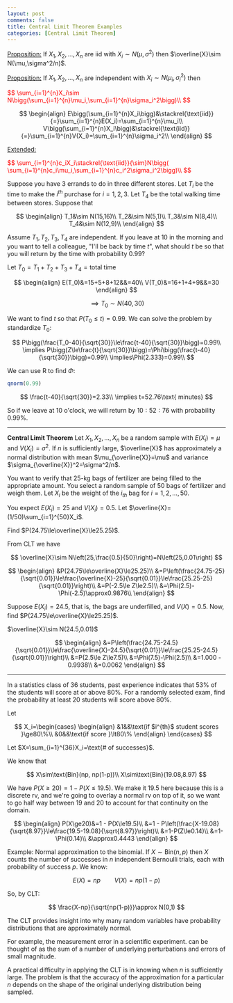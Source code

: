 ```yaml
---
layout: post
comments: false
title: Central Limit Theorem Examples
categories: [Central Limit Theorem]
---
```


<u>Proposition:</u> If $X_1,X_2,...,X_n$ are iid with $X_i\sim N(\mu,\sigma^2)$ then $\overline{X}\sim N(\mu,\sigma^2/n)$.

<u>Proposition:</u> If $X_1,X_2,...,X_n$ are independent with $X_i\sim N(\mu_i,\sigma_i^2)$ then

<font color='red'>
$$
  \sum_{i=1}^{n}X_i\sim N\bigg(\sum_{i=1}^{n}\mu_i,\sum_{i=1}^{n}\sigma_i^2\bigg)\\
$$
</font>

$$
  \begin{align}
    E\bigg(\sum_{i=1}^{n}X_i\bigg)&\stackrel{\text{iid}}{=}\sum_{i=1}^{n}E(X_i)=\sum_{i=1}^{n}\mu_i\\
    V\bigg(\sum_{i=1}^{n}X_i\bigg)&\stackrel{\text{iid}}{=}\sum_{i=1}^{n}V(X_i)=\sum_{i=1}^{n}\sigma_i^2\\
  \end{align}
$$

<u>Extended:</u> 

<font color='red'>
$$
  \sum_{i=1}^{n}c_iX_i\stackrel{\text{iid}}{\sim}N\bigg( \sum_{i=1}^{n}c_i\mu_i,\sum_{i=1}^{n}c_i^2\sigma_i^2\bigg)\\
$$
</font>

Suppose you have 3 errands to do in three different stores. Let $T_i$ be the time to make the $i^{th}$ purchase for $i=1,2,3$. Let $T_4$ be the total walking time between stores. Suppose that

$$
  \begin{align}
    T_1&\sim N(15,16)\\
    T_2&\sim N(5,1)\\
    T_3&\sim N(8,4)\\
    T_4&\sim N(12,9)\\
  \end{align}
$$

Assume $T_1,T_2,T_3,T_4$ are independent. If you leave at 10 in the morning and you want to tell a colleague, "I'll be back by time $t$", what should $t$ be so that you will return by the time with probability $0.99$?

Let $T_0=T_1+T_2+T_3+T_4=\text{total time}$

$$
  \begin{align}
    E(T_0)&=15+5+8+12&&=40\\
    V(T_0)&=16+1+4+9&&=30
  \end{align}
$$

$$\implies T_0\sim N(40,30)$$

We want to find $t$ so that $P(T_0\le t)=0.99$. We can solve the problem by standardize $T_0$:

$$
  P\bigg(\frac{T_0-40}{\sqrt{30}}\le\frac{t-40}{\sqrt{30}}\bigg)=0.99\\
  \implies P\bigg(Z\le\frac{t}{\sqrt{30}}\bigg)=\Phi\bigg(\frac{t-40}{\sqrt{30}}\bigg)=0.99\\
  \implies\Phi(2.333)=0.99\\
$$

We can use R to find $\Phi$:

```R
qnorm(0.99)
```

$$
  \frac{t-40}{\sqrt{30}}=2.33\\
  \implies t=52.76\text{ minutes}
$$

So if we leave at $10$ o'clock, we will return by $10:52:76$ with probability $0.99\%$.

---

**Central Limit Theorem** Let $X_1,X_2,...,X_n$ be a random sample with $E(X_i)=\mu$ and $V(X_i)=\sigma^2$. If $n$ is sufficiently large, $\overline{X}$ has approximately a normal distribution with mean $\mu_{\overline{X}}=\mu$ and variance $\sigma_{\overline{X}}^2=\sigma^2/n$. 

You want to verify that $25$-kg bags of fertilizer are being filled to the appropriate amount. You select a random sample of $50$ bags of fertilizer and weigh them. Let $X_i$ be the weight of the $i_{th}$ bag for $i=1,2,...,50$. 

You expect $E(X_i)=25$ and $V(X_i)=0.5$. Let $\overline{X}=(1/50)\sum_{i=1}^{50}X_i$.

Find $P(24.75\le\overline{X}\le25.25)$.

From CLT we have

$$
  \overline{X}\sim N\left(25,\frac{0.5}{50}\right)=N\left(25,0.01\right)
$$

$$
  \begin{align}
    &P(24.75\le\overline{X}\le25.25)\\
    &=P\left(\frac{24.75-25}{\sqrt{0.01}}\le\frac{\overline{X}-25}{\sqrt{0.01}}\le\frac{25.25-25}{\sqrt{0.01}}\right)\\
    &=P(-2.5\le Z\le2.5)\\
    &=\Phi(2.5)-\Phi(-2.5)\approx0.9876\\
  \end{align}
$$

Suppose $E(X_i)=24.5$, that is, the bags are underfilled, and $V(X)=0.5$. Now, find $P(24.75\le\overline{X}\le25.25)$.

$\overline{X}\sim N(24.5,0.01)$

$$
  \begin{align}
    &=P\left(\frac{24.75-24.5}{\sqrt{0.01}}\le\frac{\overline{X}-24.5}{\sqrt{0.01}}\le\frac{25.25-24.5}{\sqrt{0.01}}\right)\\
    &=P(2.5\le Z\le7.5)\\
    &=\Phi(7.5)-\Phi(2.5)\\
    &=1.000 - 0.9938\\
    &=0.0062
  \end{align}
$$

---

In a statistics class of $36$ students, past experience indicates that $53\%$ of the students will score at or above $80\%$. For a randomly selected exam, find the probability at least $20$ students will score above $80\%$.

Let 

$$
  X_i=\begin{cases}
    \begin{align}
      &1&&\text{if $i^{th}$ student scores }\ge80\%\\
      &0&&\text{if score }\lt80\%
    \end{align}
  \end{cases}
$$

Let $X=\sum_{i=1}^{36}X_i=\text{# of successes}$.

We know that

$$
  X\sim\text{Bin}(np, np(1-p))\\
  X\sim\text{Bin}(19.08,8.97)
$$

We have $P(X\ge20) = 1 - P(X\le19.5)$. We make it $19.5$ here because this is a discrete rv, and we're going to overlay a normal rv on top of it, so we want to go half way between $19$ and $20$ to account for that continuity on the domain.

$$
  \begin{align}
    P(X\ge20)&=1 - P(X\le19.5)\\
    &=1 - P\left(\frac{X-19.08}{\sqrt{8.97}}\le\frac{19.5-19.08}{\sqrt{8.97}}\right)\\
    &=1-P(Z\le0.14)\\
    &=1-\Phi(0.14)\\
    &\approx0.4443
  \end{align}
$$

Example: Normal approximation to the binomial. If $X\sim\text{Bin}(n,p)$ then $X$ counts the number of successes in $n$ independent Bernoulli trials, each with probability of success $p$. We know:

$$
  E(X)=np\qquad V(X)=np(1-p)
$$

So, by CLT:

$$
  \frac{X-np}{\sqrt{np(1-p)}}\approx N(0,1)
$$

The CLT provides insight into why many random variables
have probability distributions that are approximately normal.

For example, the measurement error in a scientific experiment.
can be thought of as the sum of a number of underlying
perturbations and errors of small magnitude.

A practical difficulty in applying the CLT is in knowing when $n$
is sufficiently large. The problem is that the accuracy of the
approximation for a particular $n$ depends on the shape of the
original underlying distribution being sampled.